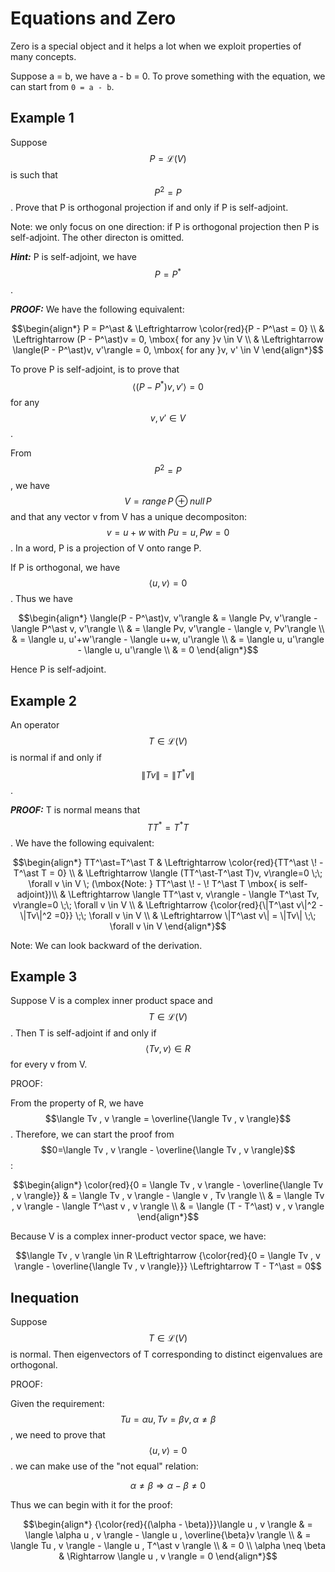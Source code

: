 <script id="MathJax-script" async src="https://cdn.jsdelivr.net/npm/mathjax@3/es5/tex-mml-chtml.js"></script>

# Equations and Zero

Zero is a special object and it helps a lot
when we exploit properties of many concepts.

Suppose a = b, we have a - b = 0. To prove something
with the equation, we can start from `0 = a - b`.

## Example 1

Suppose $$P=\mathcal{L}(V)$$ is such that $$P^2=P$$.
Prove that P is orthogonal projection if and only if
P is self-adjoint.

Note: we only focus on one direction: if P is orthogonal
projection then P is self-adjoint. The other directon is omitted.

***Hint:*** P is self-adjoint, we have $$P=P^\ast$$.

***PROOF:*** We have the following equivalent:

$$\begin{align*} P = P^\ast
& \Leftrightarrow \color{red}{P - P^\ast = 0} \\
& \Leftrightarrow (P - P^\ast)v = 0, \mbox{ for any }v \in V \\
& \Leftrightarrow \langle(P - P^\ast)v, v'\rangle = 0, \mbox{ for any }v, v' \in V
\end{align*}$$

To prove P is self-adjoint, is to prove
that $$\langle(P - P^\ast)v, v'\rangle = 0$$
for any $$v, v' \in V$$.

From $$P^2=P$$, we have $$V=range\,P \oplus null\,P$$
and that any vector v from V has a unique
decompositon: $$v=u+w \mbox{ with } Pu=u,\,Pw=0$$.
In a word, P is a projection of V onto range P.

If P is orthogonal, we have $$\langle u,v \rangle = 0$$.
Thus we have

$$\begin{align*}
\langle(P - P^\ast)v, v'\rangle
& = \langle Pv, v'\rangle - \langle P^\ast v, v'\rangle \\
& = \langle Pv, v'\rangle - \langle v, Pv'\rangle \\
& = \langle u, u'+w'\rangle - \langle u+w, u'\rangle \\
& = \langle u, u'\rangle - \langle u, u'\rangle \\
& = 0
\end{align*}$$

Hence P is self-adjoint.

## Example 2

An operator $$T \in \mathcal{L}(V)$$ is normal
if and only if $$\|Tv\|=\|T^\ast v\|$$.

***PROOF:*** T is normal means that $$TT^\ast=T^\ast T$$.
We have the following equivalent:

$$\begin{align*} TT^\ast=T^\ast T
& \Leftrightarrow \color{red}{TT^\ast \! - T^\ast T = 0} \\
& \Leftrightarrow \langle (TT^\ast-T^\ast T)v, v\rangle=0 \;\; \forall v \in V \;
(\mbox{Note: } TT^\ast \! - \! T^\ast T \mbox{ is self-adjoint})\\
& \Leftrightarrow \langle TT^\ast v, v\rangle - \langle T^\ast Tv, v\rangle=0 \;\; \forall v \in V \\
& \Leftrightarrow {\color{red}{\|T^\ast v\|^2 - \|Tv\|^2 =0}} \;\; \forall v \in V \\
& \Leftrightarrow \|T^\ast v\| = \|Tv\| \;\; \forall v \in V
\end{align*}$$

Note: We can look backward of the derivation.

## Example 3

Suppose V is a complex inner product space
and $$T \in \mathcal{L}(V)$$. Then T is
self-adjoint if and only if $$\langle Tv , v \rangle \in R$$
for every v from V.

PROOF:

From the property of R, we have
$$\langle Tv , v \rangle = \overline{\langle Tv , v \rangle}$$.
Therefore, we can start the proof from
$$0=\langle Tv , v \rangle - \overline{\langle Tv , v \rangle}$$:

$$\begin{align*}
\color{red}{0 = \langle Tv , v \rangle - \overline{\langle Tv , v \rangle}}
& = \langle Tv , v \rangle - \langle v , Tv \rangle \\
& = \langle Tv , v \rangle - \langle T^\ast v , v \rangle \\
& = \langle (T - T^\ast) v , v \rangle
\end{align*}$$

Because V is a complex inner-product vector space,
we have:

$$\langle Tv , v \rangle \in R
\Leftrightarrow {\color{red}{0 = \langle Tv , v \rangle - \overline{\langle Tv , v \rangle}}}
\Leftrightarrow T - T^\ast = 0$$

## Inequation

Suppose $$T \in \mathcal{L}(V)$$ is normal.
Then eigenvectors of T corresponding to
distinct eigenvalues are orthogonal.

PROOF:

Given the requirement:
$$ Tu = \alpha u, \, Tv = \beta v, \, \alpha \neq \beta $$,
we need to prove that $$\langle u , v \rangle = 0$$.
we can make use of the "not equal" relation:

$$\alpha \neq \beta \Rightarrow \alpha - \beta \neq 0$$

Thus we can begin with it for the proof:

$$\begin{align*}
{\color{red}{(\alpha - \beta)}}\langle u , v \rangle
& = \langle \alpha u , v \rangle - \langle u , \overline{\beta}v \rangle \\
& = \langle Tu , v \rangle - \langle u , T^\ast v \rangle \\
& = 0 \\
\alpha \neq \beta & \Rightarrow \langle u , v \rangle = 0
\end{align*}$$

